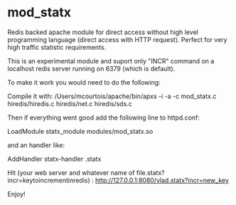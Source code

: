 mod_statx
=========

Redis backed apache module for direct access without high level programming language (direct access with HTTP request). Perfect for very high traffic statistic requirements.

This is an experimental module and suport only "INCR" command on a localhost redis server running
on 6379 (which is default).

To make it work you would need to do the following: 

Compile it with: /Users/mcourtois/apache/bin/apxs -i -a -c mod_statx.c hiredis/hiredis.c hiredis/net.c hiredis/sds.c

Then if everything went good add the following line to httpd.conf:

LoadModule statx_module       modules/mod_statx.so

and an handler like: 

AddHandler statx-handler .statx

Hit (your web server and whatever name of file.statx?incr=keytoincrementinredis) : http://127.0.0.1:8080/vlad.statx?incr=new_key

Enjoy!